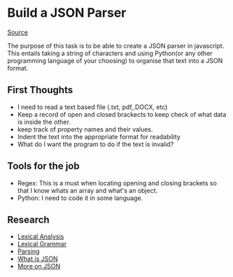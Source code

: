 # Build a JSON Parser

[Source](https://codingchallenges.fyi/challenges/challenge-json-parser)

The purpose of this task is to be able to create a JSON parser in javascript. This entails taking a string of characters and using Python(or any other programming language of your choosing) to organise that text into a JSON format.

## First Thoughts

- I need to read a text based file (.txt, pdf,.DOCX, etc)
- Keep a record of open and closed brackects to keep check of what data is inside the other.
- keep track of property names and their values.
- Indent the text into the appropriate format for readability
- What do I want the program to do if the text is invalid?

## Tools for the job

- Regex: This is a must when locating opening and closing brackets so that I know whats an array and what's an object.
- Python: I need to code it in some language.

## Research

- [Lexical Analysis](https://en.wikipedia.org/wiki/Lexical_analysis)
- [Lexical Grammar](https://en.wikipedia.org/wiki/Lexical_grammar)
- [Parsing](https://en.wikipedia.org/wiki/Parsing)
- [What is JSON](https://www.rfc-editor.org/info/std90)
- [More on JSON](https://www.json.org/json-en.html)
